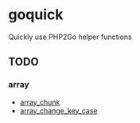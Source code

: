 # goquick
Quickly use PHP2Go helper functions

## TODO

### array

- [array_chunk](http://php.net/manual/zh/function.array-chunk.php)
- [array_change_key_case](http://php.net/manual/zh/function.array-change-key-case.php)